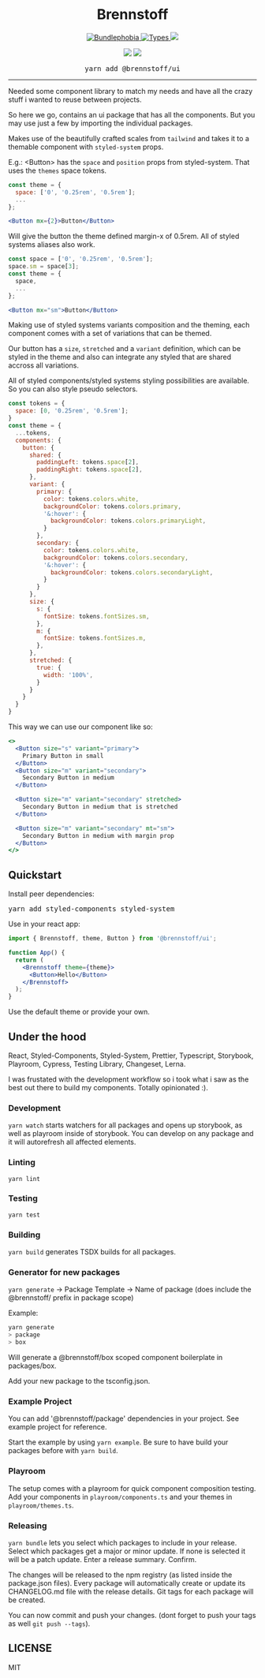 <div align="center">
  <h1 align="center">
    Brennstoff
  </h1>
</div>

<p align="center">
<a href="https://bundlephobia.com/result?p=@brennstoff/ui">
    <img alt="Bundlephobia" src="https://img.shields.io/bundlephobia/minzip/@brennstoff/ui?style=for-the-badge&labelColor=24292e">
  </a>
  <a aria-label="Types" href="https://www.npmjs.com/package/@brennstoff/ui">
    <img alt="Types" src="https://img.shields.io/npm/types/@brennstoff/ui?style=for-the-badge&labelColor=24292e">
  </a>
<a href="https://www.npmjs.com/package/@brennstoff/ui"><img src="https://img.shields.io/npm/v/@brennstoff/ui?style=for-the-badge&labelColor=24292e"></a>
<p>
<p align="center">
<a href="https://www.npmjs.com/package/styled-components"><img src="https://img.shields.io/npm/dependency-version/@brennstoff/core/peer/styled-components?style=for-the-badge&labelColor=24292e"></a>
<a href="https://www.npmjs.com/package/styled-system"><img src="https://img.shields.io/npm/dependency-version/@brennstoff/core/peer/styled-system?style=for-the-badge&labelColor=24292e"></a>
</p>
<pre align="center">yarn add @brennstoff/ui</pre>

<hr>

Needed some component library to match my needs and have all the crazy stuff
i wanted to reuse between projects.

So here we go, contains an ui package that has all the components.
But you may use just a few by importing the individual packages.

Makes use of the beautifully crafted scales from `tailwind`
and takes it to a themable component with `styled-system` props.

E.g.:
&lt;Button&gt; has the `space` and `position` props from styled-system.
That uses the `themes` space tokens.

```js
const theme = {
  space: ['0', '0.25rem', '0.5rem'];
  ...
};
```

```jsx harmony
<Button mx={2}>Button</Button>
```

Will give the button the theme defined margin-x of 0.5rem.
All of styled systems aliases also work.

```js
const space = ['0', '0.25rem', '0.5rem'];
space.sm = space[3];
const theme = {
  space,
  ...
};
```

```jsx harmony
<Button mx="sm">Button</Button>
```

Making use of styled systems variants composition and the theming, each component comes with a set of variations that can be themed.

Our button has a `size`, `stretched` and a `variant` definition, which can be styled in the theme and also can integrate any styled that are shared accross all variations.

All of styled components/styled systems styling possibilities are available.
So you can also style pseudo selectors.

```js
const tokens = {
  space: [0, '0.25rem', '0.5rem'];
}
const theme = {
  ...tokens,
  components: {
    button: {
      shared: {
        paddingLeft: tokens.space[2],
        paddingRight: tokens.space[2],
      },
      variant: {
        primary: {
          color: tokens.colors.white,
          backgroundColor: tokens.colors.primary,
          '&:hover': {
            backgroundColor: tokens.colors.primaryLight,
          }
        },
        secondary: {
          color: tokens.colors.white,
          backgroundColor: tokens.colors.secondary,
          '&:hover': {
            backgroundColor: tokens.colors.secondaryLight,
          }
        }
      },
      size: {
        s: {
          fontSize: tokens.fontSizes.sm,
        },
        m: {
          fontSize: tokens.fontSizes.m,
        },
      },
      stretched: {
        true: {
          width: '100%',
        }
      }
    }
  }
}
```

This way we can use our component like so:

```jsx harmony
<>
  <Button size="s" variant="primary">
    Primary Button in small
  </Button>
  <Button size="m" variant="secondary">
    Secondary Button in medium
  </Button>

  <Button size="m" variant="secondary" stretched>
    Secondary Button in medium that is stretched
  </Button>

  <Button size="m" variant="secondary" mt="sm">
    Secondary Button in medium with margin prop
  </Button>
</>
```

## Quickstart

Install peer dependencies:

<pre>
yarn add styled-components styled-system
</pre>

Use in your react app:

```jsx harmony
import { Brennstoff, theme, Button } from '@brennstoff/ui';

function App() {
  return (
    <Brennstoff theme={theme}>
      <Button>Hello</Button>
    </Brennstoff>
  );
}
```

Use the default theme or provide your own.

## Under the hood

React, Styled-Components, Styled-System, Prettier, Typescript, Storybook, Playroom, Cypress, Testing Library, Changeset, Lerna.

I was frustated with the development workflow so i took what i saw as the best out there to build my components. Totally opinionated :).

### Development

`yarn watch` starts watchers for all packages and opens up storybook, as well as playroom inside of storybook. You can develop on any package and it will autorefresh all affected elements.

### Linting

`yarn lint`

### Testing

`yarn test`

### Building

`yarn build` generates TSDX builds for all packages.

### Generator for new packages

`yarn generate`
-> Package Template
-> Name of package (does include the @brennstoff/ prefix in package scope)

Example:

```bash
yarn generate
> package
> box
```

Will generate a @brennstoff/box scoped component boilerplate in packages/box.

Add your new package to the tsconfig.json.

### Example Project

You can add '@brennstoff/package' dependencies in your project.
See example project for reference.

Start the example by using `yarn example`. Be sure to have build your packages before with `yarn build`.

### Playroom

The setup comes with a playroom for quick component composition testing.
Add your components in `playroom/components.ts` and your themes in `playroom/themes.ts`.

### Releasing

`yarn bundle` lets you select which packages to include in your release.
Select which packages get a major or minor update. If none is selected it will be a patch update.
Enter a release summary. Confirm.

The changes will be released to the npm registry (as listed inside the package.json files).
Every package will automatically create or update its CHANGELOG.md file with the release details.
Git tags for each package will be created.

You can now commit and push your changes. (dont forget to push your tags as well `git push --tags`).

## LICENSE

MIT
